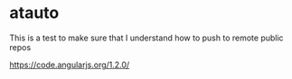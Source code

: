 # atauto
This is a test to make sure that I understand how to push to remote public repos

https://code.angularjs.org/1.2.0/
